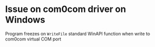 # Issue on com0com driver on Windows

Program freezes on `WriteFile` standard WinAPI function when write to com0com virtual COM port 